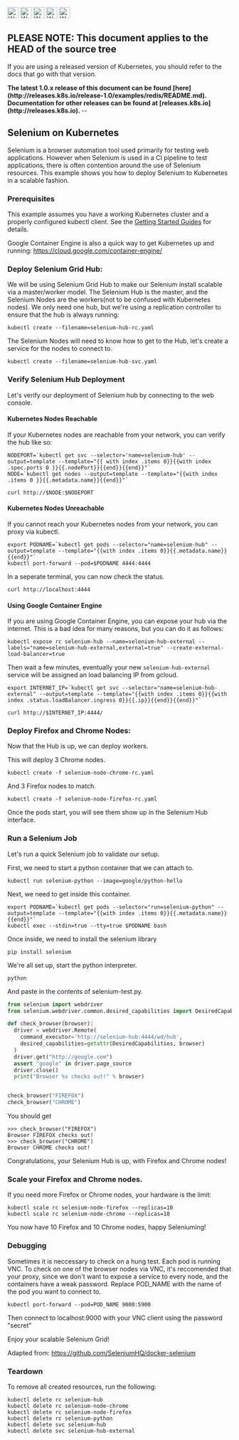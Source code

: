 <!-- BEGIN MUNGE: UNVERSIONED_WARNING -->

<!-- BEGIN STRIP_FOR_RELEASE -->

<img src="http://kubernetes.io/img/warning.png" alt="WARNING"
     width="25" height="25">
<img src="http://kubernetes.io/img/warning.png" alt="WARNING"
     width="25" height="25">
<img src="http://kubernetes.io/img/warning.png" alt="WARNING"
     width="25" height="25">
<img src="http://kubernetes.io/img/warning.png" alt="WARNING"
     width="25" height="25">
<img src="http://kubernetes.io/img/warning.png" alt="WARNING"
     width="25" height="25">

<h2>PLEASE NOTE: This document applies to the HEAD of the source tree</h2>

If you are using a released version of Kubernetes, you should
refer to the docs that go with that version.

<strong>
The latest 1.0.x release of this document can be found
[here](http://releases.k8s.io/release-1.0/examples/redis/README.md).
Documentation for other releases can be found at
[releases.k8s.io](http://releases.k8s.io).
</strong>
--

<!-- END STRIP_FOR_RELEASE -->

<!-- END MUNGE: UNVERSIONED_WARNING -->

## Selenium on Kubernetes

Selenium is a browser automation tool used primarily for testing web applications. However when Selenium is used in a CI pipeline to test applications, there is often contention around the use of Selenium resources. This example shows you how to deploy Selenium to Kubernetes in a scalable fashion.

### Prerequisites
This example assumes you have a working Kubernetes cluster and a properly configured kubectl client. See the [Getting Started Guides](../../docs/getting-started-guides/) for details. 

Google Container Engine is also a quick way to get Kubernetes up and running: https://cloud.google.com/container-engine/

### Deploy Selenium Grid Hub:
We will be using Selenium Grid Hub to make our Selenium install scalable via a master/worker model. The Selenium Hub is the master, and the Selenium Nodes are the workers(not to be confused with Kubernetes nodes). We only need one hub, but we're using a replication controller to ensure that the hub is always running:
```
kubectl create --filename=selenium-hub-rc.yaml
```

The Selenium Nodes will need to know how to get to the Hub, let's create a service for the nodes to connect to.
```
kubectl create --filename=selenium-hub-svc.yaml
```

### Verify Selenium Hub Deployment
Let's verify our deployment of Selenium hub by connecting to the web console.

#### Kubernetes Nodes Reachable
If your Kubernetes nodes are reachable from your network, you can verify the hub like so:
```
NODEPORT=`kubectl get svc --selector='name=selenium-hub' --output=template --template="{{ with index .items 0}}{{with index .spec.ports 0 }}{{.nodePort}}{{end}}{{end}}"`
NODE=`kubectl get nodes --output=template --template="{{with index .items 0 }}{{.metadata.name}}{{end}}"`

curl http://$NODE:$NODEPORT
```

#### Kubernetes Nodes Unreachable
If you cannot reach your Kubernetes nodes from your network, you can proxy via kubectl.
```
export PODNAME=`kubectl get pods --selector="name=selenium-hub" --output=template --template="{{with index .items 0}}{{.metadata.name}}{{end}}"`
kubectl port-forward --pod=$PODNAME 4444:4444
```

In a seperate terminal, you can now check the status.
```
curl http://localhost:4444
```

#### Using Google Container Engine
If you are using Google Container Engine, you can expose your hub via the internet. This is a bad idea for many reasons, but you can do it as follows:
```
kubectl expose rc selenium-hub --name=selenium-hub-external --labels="name=selenium-hub-external,external=true" --create-external-load-balancer=true
```

Then wait a few minutes, eventually your new `selenium-hub-external` service will be assigned an load balancing IP from gcloud.
```
export INTERNET_IP=`kubectl get svc --selector="name=selenium-hub-external" --output=template --template="{{with index .items 0}}{{with index .status.loadBalancer.ingress 0}}{{.ip}}{{end}}{{end}}"`

curl http://$INTERNET_IP:4444/
```

### Deploy Firefox and Chrome Nodes:
Now that the Hub is up, we can deploy workers.

This will deploy 3 Chrome nodes.
```
kubectl create -f selenium-node-chrome-rc.yaml
```

And 3 Firefox nodes to match.
```
kubectl create -f selenium-node-firefox-rc.yaml
```

Once the pods start, you will see them show up in the Selenium Hub interface.

### Run a Selenium Job
Let's run a quick Selenium job to validate our setup.

First, we need to start a python container that we can attach to.
```
kubectl run selenium-python --image=google/python-hello
```

Next, we need to get inside this container.
```
export PODNAME=`kubectl get pods --selector="run=selenium-python" --output=template --template="{{with index .items 0}}{{.metadata.name}}{{end}}"`
kubectl exec --stdin=true --tty=true $PODNAME bash
```

Once inside, we need to install the selenium library
```
pip install selenium
```

We're all set up, start the python interpreter.
```
python
```

And paste in the contents of selenium-test.py.
```python
from selenium import webdriver
from selenium.webdriver.common.desired_capabilities import DesiredCapabilities

def check_browser(browser):
  driver = webdriver.Remote(
    command_executor='http://selenium-hub:4444/wd/hub',
    desired_capabilities=getattr(DesiredCapabilities, browser)
  )
  driver.get("http://google.com")
  assert "google" in driver.page_source
  driver.close()
  print("Browser %s checks out!" % browser)


check_browser("FIREFOX")
check_browser("CHROME")
```

You should get
```
>>> check_browser("FIREFOX")
Browser FIREFOX checks out!
>>> check_browser("CHROME")
Browser CHROME checks out!
```
Congratulations, your Selenium Hub is up, with Firefox and Chrome nodes!

### Scale your Firefox and Chrome nodes.

If you need more Firefox or Chrome nodes, your hardware is the limit:
```
kubectl scale rc selenium-node-firefox --replicas=10
kubectl scale rc selenium-node-chrome --replicas=10
```

You now have 10 Firefox and 10 Chrome nodes, happy Seleniuming!

### Debugging
Sometimes it is neccessary to check on a hung test. Each pod is running VNC. To check on one of the browser nodes via VNC, it's reccomended that your proxy, since we don't want to expose a service to every node, and the containers have a weak password. Replace POD_NAME with the name of the pod you want to connect to.
 
```
kubectl port-forward --pod=POD_NAME 9000:5900
```

Then connect to localhost:9000 with your VNC client using the password "secret"

Enjoy your scalable Selenium Grid!

Adapted from: https://github.com/SeleniumHQ/docker-selenium

### Teardown

To remove all created resources, run the following:

```
kubectl delete rc selenium-hub
kubectl delete rc selenium-node-chrome
kubectl delete rc selenium-node-firefox
kubectl delete rc selenium-python
kubectl delete svc selenium-hub
kubectl delete svc selenium-hub-external
```

